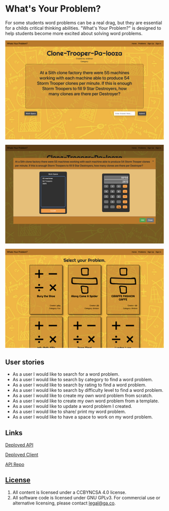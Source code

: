 # What's Your Problem?

For some students word problems can be a real drag, but they are essential for a childs critical thinking abilities. "What's Your Problem?" is designed to help students become more excited about solving word problems.

![Image](ProblemShow.png)

![Image](WorkSpace.png)

![Image](Problems.png)

## User stories

- As a user I would like to search for a word problem.
- As a user I would like to search by category to find a word problem.
- As a user I would like to search by rating to find a word problem.
- As a user I would like to search by difficulty level to find a word problem.
- As a user I would like to create my own word problem from scratch.
- As a user I would like to create my own word problem from a template.
- As a user I would like to update a word problem I created.
- As a user I would like to share/ print my word problem.
- As a user I would like to have a space to work on my word problem.

## Links

[Deployed API](https://damp-escarpment-10974.herokuapp.com/)

[Deployed Client](https://gmorse19.github.io/whats-your-problem-client/)

[API Repo](https://github.com/GMorse19/whats-your-problem-api)

## [License](LICENSE)

1. All content is licensed under a CC­BY­NC­SA 4.0 license.
1. All software code is licensed under GNU GPLv3. For commercial use or
    alternative licensing, please contact legal@ga.co.
